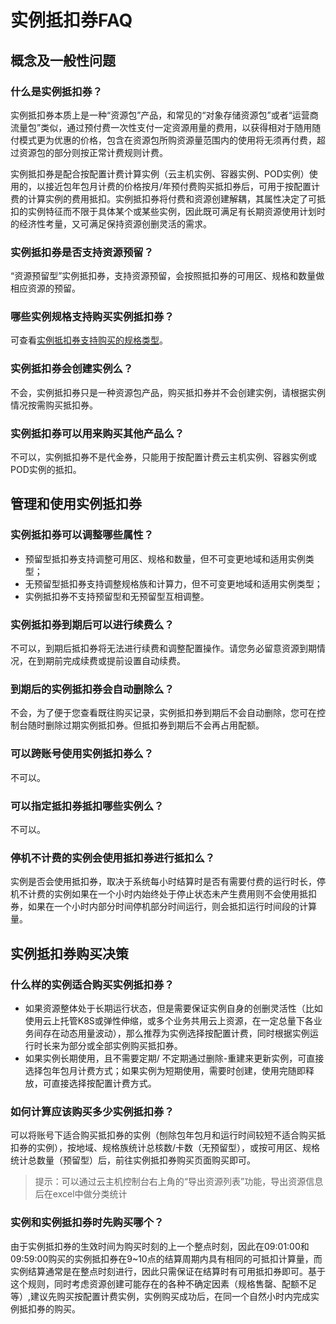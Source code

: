 # 实例抵扣券FAQ

## 概念及一般性问题
### 什么是实例抵扣券？
实例抵扣券本质上是一种“资源包”产品，和常见的“对象存储资源包”或者“运营商流量包”类似，通过预付费一次性支付一定资源用量的费用，以获得相对于随用随付模式更为优惠的价格，包含在资源包所购资源量范围内的使用将无须再付费，超过资源包的部分则按正常计费规则计费。

实例抵扣券是配合按配置计费计算实例（云主机实例、容器实例、POD实例）使用的，以接近包年包月计费的价格按月/年预付费购买抵扣券后，可用于按配置计费的计算实例的费用抵扣。实例抵扣券将付费和资源创建解耦，其属性决定了可抵扣的实例特征而不限于具体某个或某些实例，因此既可满足有长期资源使用计划时的经济性考量，又可满足保持资源创删灵活的需求。

### 实例抵扣券是否支持资源预留？
“资源预留型”实例抵扣券，支持资源预留，会按照抵扣券的可用区、规格和数量做相应资源的预留。

### 哪些实例规格支持购买实例抵扣券？
可查看[实例抵扣券支持购买的规格类型](https://docs.jdcloud.com/virtual-machines/instancevoucher-overview#user-content-2)。

### 实例抵扣券会创建实例么？
不会，实例抵扣券只是一种资源包产品，购买抵扣券并不会创建实例，请根据实例情况按需购买抵扣券。

### 实例抵扣券可以用来购买其他产品么？
不可以，实例抵扣券不是代金券，只能用于按配置计费云主机实例、容器实例或POD实例的抵扣。

## 管理和使用实例抵扣券
### 实例抵扣券可以调整哪些属性？
* 预留型抵扣券支持调整可用区、规格和数量，但不可变更地域和适用实例类型；
* 无预留型抵扣券支持调整规格族和计算力，但不可变更地域和适用实例类型；
* 实例抵扣券不支持预留型和无预留型互相调整。

### 实例抵扣券到期后可以进行续费么？
不可以，到期后抵扣券将无法进行续费和调整配置操作。请您务必留意资源到期情况，在到期前完成续费或提前设置自动续费。

### 到期后的实例抵扣券会自动删除么？
不会，为了便于您查看既往购买记录，实例抵扣券到期后不会自动删除，您可在控制台随时删除过期实例抵扣券。但抵扣券到期后不会再占用配额。

### 可以跨账号使用实例抵扣券么？
不可以。

### 可以指定抵扣券抵扣哪些实例么？
不可以。

### 停机不计费的实例会使用抵扣券进行抵扣么？
实例是否会使用抵扣券，取决于系统每小时结算时是否有需要付费的运行时长，停机不计费的实例如果在一个小时内始终处于停止状态未产生费用则不会使用抵扣券，如果在一个小时内部分时间停机部分时间运行，则会抵扣运行时间段的计算量。

## 实例抵扣券购买决策
### 什么样的实例适合购买实例抵扣券？
* 如果资源整体处于长期运行状态，但是需要保证实例自身的创删灵活性（比如使用云上托管K8S或弹性伸缩，或多个业务共用云上资源，在一定总量下各业务间存在动态用量波动），那么推荐为实例选择按配置计费，同时根据实例运行时长来为部分或全部实例购买抵扣券。
* 如果实例长期使用，且不需要定期/ 不定期通过删除-重建来更新实例，可直接选择包年包月计费方式；如果实例为短期使用，需要时创建，使用完随即释放，可直接选择按配置计费方式。

### 如何计算应该购买多少实例抵扣券？
可以将账号下适合购买抵扣券的实例（刨除包年包月和运行时间较短不适合购买抵扣券的实例），按地域、规格族统计总核数/卡数（无预留型），或按可用区、规格统计总数量（预留型）后，前往实例抵扣券购买页面购买即可。<br>
>提示：可以通过云主机控制台右上角的“导出资源列表”功能，导出资源信息后在excel中做分类统计

### 实例和实例抵扣券时先购买哪个？
由于实例抵扣券的生效时间为购买时刻的上一个整点时刻，因此在09:01:00和09:59:00购买的实例抵扣券在9~10点的结算周期内具有相同的可抵扣计算量，而实例结算通常是在整点时刻进行，因此只需保证在结算时有可用抵扣券即可。基于这个规则，同时考虑资源创建可能存在的各种不确定因素（规格售罄、配额不足等）,建议先购买按配置计费实例，实例购买成功后，在同一个自然小时内完成实例抵扣券的购买。

